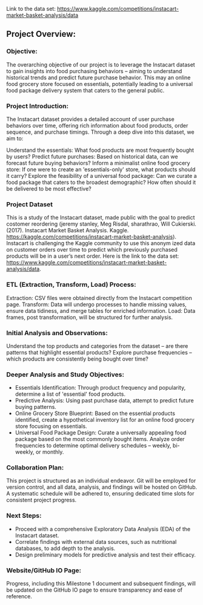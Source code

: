 Link to the data set: https://www.kaggle.com/competitions/instacart-market-basket-analysis/data

## Project Overview:
### Objective:
The overarching objective of our project is to leverage the Instacart dataset to gain insights into food purchasing behaviors – aiming to understand historical trends and predict future purchase behavior. This may an online food grocery store focused on essentials, potentially leading to a universal food package delivery system that caters to the general public.

### Project Introduction:
The Instacart dataset provides a detailed account of user purchase behaviors over time, offering rich information about food products, order sequence, and purchase timings. Through a deep dive into this dataset, we aim to:

Understand the essentials: What food products are most frequently bought by users?
Predict future purchases: Based on historical data, can we forecast future buying behaviors?
Inform a minimalist online food grocery store: If one were to create an 'essentials-only' store, what products should it carry?
Explore the feasibility of a universal food package: Can we curate a food package that caters to the broadest demographic? How often should it be delivered to be most effective?

### Project Dataset
This is a study of the Instacart dataset, made public with the goal to predict costomer reordering (jeremy stanley, Meg Risdal, sharathrao, Will Cukierski. (2017). Instacart Market Basket Analysis. Kaggle. https://kaggle.com/competitions/instacart-market-basket-analysis). Instacart is challenging the Kaggle community to use this anonym
ized data on customer orders over time to predict which previously purchased products will be in a user’s next order. Here is the link to the data set: https://www.kaggle.com/competitions/instacart-market-basket-analysis/data.

### ETL (Extraction, Transform, Load) Process:
Extraction: CSV files were obtained directly from the Instacart competition page.
Transform: Data will undergo processes to handle missing values, ensure data tidiness, and merge tables for enriched information.
Load: Data frames, post transformation, will be structured for further analysis.

### Initial Analysis and Observations:
Understand the top products and categories from the dataset – are there patterns that highlight essential products?
Explore purchase frequencies – which products are consistently being bought over time?

### Deeper Analysis and Study Objectives:
- Essentials Identification: Through product frequency and popularity, determine a list of 'essential' food products.
- Predictive Analysis: Using past purchase data, attempt to predict future buying patterns.
- Online Grocery Store Blueprint: Based on the essential products identified, create a hypothetical inventory list for an online food grocery store focusing on essentials.
- Universal Food Package Design: Curate a universally appealing food package based on the most commonly bought items. Analyze order frequencies to determine optimal delivery schedules – weekly, bi-weekly, or monthly.

### Collaboration Plan:
This project is structured as an individual endeavor. Git will be employed for version control, and all data, analysis, and findings will be hosted on GitHub. A systematic schedule will be adhered to, ensuring dedicated time slots for consistent project progress.

### Next Steps:
- Proceed with a comprehensive Exploratory Data Analysis (EDA) of the Instacart dataset.
- Correlate findings with external data sources, such as nutritional databases, to add depth to the analysis.
- Design preliminary models for predictive analysis and test their efficacy.

### Website/GitHub IO Page:
Progress, including this Milestone 1 document and subsequent findings, will be updated on the GitHub IO page to ensure transparency and ease of reference.